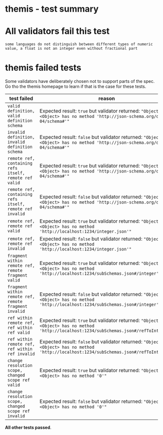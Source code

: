 # themis - test summary

# All validators fail this test

`some languages do not distinguish between different types of numeric value, a float is not an integer even without fractional part`


# themis failed tests

Some validators have deliberately chosen not to support parts of the spec. Go tho the themis homepage to learn if
that is the case for these tests.

|test failed|reason
|-----------|------
|`valid definition, valid definition schema`|Expected result: `true` but validator returned: `"Object #<Object> has no method 'http://json-schema.org/draft-04/schema#'"`
|`invalid definition, invalid definition schema`|Expected result: `false` but validator returned: `"Object #<Object> has no method 'http://json-schema.org/draft-04/schema#'"`
|`remote ref, containing refs itself, remote ref valid`|Expected result: `true` but validator returned: `"Object #<Object> has no method 'http://json-schema.org/draft-04/schema#'"`
|`remote ref, containing refs itself, remote ref invalid`|Expected result: `false` but validator returned: `"Object #<Object> has no method 'http://json-schema.org/draft-04/schema#'"`
|`remote ref, remote ref valid`|Expected result: `true` but validator returned: `"Object #<Object> has no method 'http://localhost:1234/integer.json'"`
|`remote ref, remote ref invalid`|Expected result: `false` but validator returned: `"Object #<Object> has no method 'http://localhost:1234/integer.json'"`
|`fragment within remote ref, remote fragment valid`|Expected result: `true` but validator returned: `"Object #<Object> has no method 'http://localhost:1234/subSchemas.json#/integer'"`
|`fragment within remote ref, remote fragment invalid`|Expected result: `false` but validator returned: `"Object #<Object> has no method 'http://localhost:1234/subSchemas.json#/integer'"`
|`ref within remote ref, ref within ref valid`|Expected result: `true` but validator returned: `"Object #<Object> has no method 'http://localhost:1234/subSchemas.json#/refToInteger'"`
|`ref within remote ref, ref within ref invalid`|Expected result: `false` but validator returned: `"Object #<Object> has no method 'http://localhost:1234/subSchemas.json#/refToInteger'"`
|`change resolution scope, changed scope ref valid`|Expected result: `true` but validator returned: `"Object #<Object> has no method '0'"`
|`change resolution scope, changed scope ref invalid`|Expected result: `false` but validator returned: `"Object #<Object> has no method '0'"`

**All other tests passed**.
